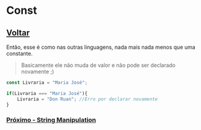 # Const

## [Voltar](./Let.md)

Então, esse é como nas outras linguagens, nada mais nada menos que uma constante.
> Basicamente ele não muda de valor e não pode ser declarado novamente ;)

```js
const Livraria = "Maria José";

if(Livraria === "Maria José"){
    Livraria = "Don Ruan"; //Erro por declarar novamente
}
```

### [Próximo - String Manipulation](./StrManipulation.md)
